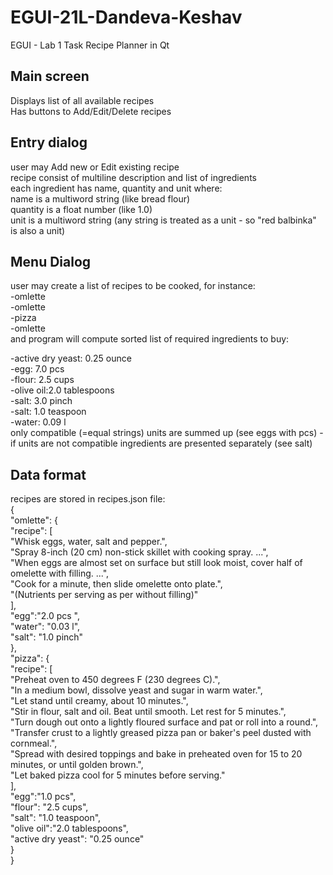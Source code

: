 # EGUI-21L-Dandeva-Keshav

EGUI - Lab 1 Task
Recipe Planner in Qt

## Main screen

Displays list of all available recipes  
Has buttons to Add/Edit/Delete recipes  

## Entry dialog

user may Add new or Edit existing recipe  
recipe consist of multiline description and list of ingredients  
each ingredient has name, quantity and unit where:  
name is a multiword string (like bread flour)  
quantity is a float number (like 1.0)  
unit is a multiword string (any string is treated as a unit - so "red balbinka" is also a unit)  

## Menu Dialog

user may create a list of recipes to be cooked, for instance:  
-omlette  
-omlette  
-pizza  
-omlette  
and program will compute sorted list of required ingredients to buy:  
  
-active dry yeast: 0.25 ounce  
-egg: 7.0 pcs  
-flour: 2.5 cups  
-olive oil:2.0 tablespoons  
-salt: 3.0 pinch  
-salt: 1.0 teaspoon  
-water: 0.09 l  
only compatible (=equal strings) units are summed up (see eggs with pcs) - if units are not compatible ingredients are presented separately (see salt)  

## Data format

recipes are stored in recipes.json file:  
{  
"omlette": {  
                "recipe": [  
                    "Whisk eggs, water, salt and pepper.",  
                    "Spray 8-inch (20 cm) non-stick skillet with cooking spray. ...",  
                    "When eggs are almost set on surface but still look moist, cover half of omelette with filling. ...",  
                    "Cook for a minute, then slide omelette onto plate.",  
                    "(Nutrients per serving as per without filling)"  
                ],  
                "egg":"2.0 pcs ",  
                "water": "0.03 l",  
                "salt": "1.0 pinch"  
            },  
"pizza":    {  
                "recipe": [  
            "Preheat oven to 450 degrees F (230 degrees C).",  
            "In a medium bowl, dissolve yeast and sugar in warm water.",  
            "Let stand until creamy, about 10 minutes.",  
            "Stir in flour, salt and oil. Beat until smooth. Let rest for 5 minutes.",  
            "Turn dough out onto a lightly floured surface and pat or roll into a round.",  
            "Transfer crust to a lightly greased pizza pan or baker's peel dusted with cornmeal.",  
            "Spread with desired toppings and bake in preheated oven for 15 to 20 minutes, or until golden brown.",  
            "Let baked pizza cool for 5 minutes before serving."  
                ],  
                "egg":"1.0 pcs",  
                "flour": "2.5 cups",  
                "salt": "1.0 teaspoon",  
                "olive oil":"2.0 tablespoons",  
                "active dry yeast": "0.25 ounce"  
            }  
}   

